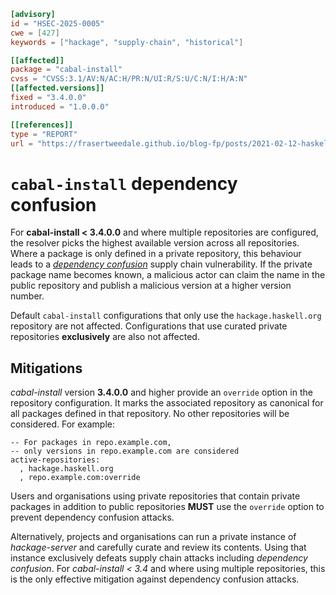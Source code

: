 ```toml
[advisory]
id = "HSEC-2025-0005"
cwe = [427]
keywords = ["hackage", "supply-chain", "historical"]

[[affected]]
package = "cabal-install"
cvss = "CVSS:3.1/AV:N/AC:H/PR:N/UI:R/S:U/C:N/I:H/A:N"
[[affected.versions]]
fixed = "3.4.0.0"
introduced = "1.0.0.0"

[[references]]
type = "REPORT"
url = "https://frasertweedale.github.io/blog-fp/posts/2021-02-12-haskell-dependency-confusion.html"
```

# `cabal-install` dependency confusion

For **cabal-install < 3.4.0.0** and where multiple repositories are
configured, the resolver picks the highest available version across
all repositories.  Where a package is only defined in a private
repository, this behaviour leads to a [*dependency confusion*][blog]
supply chain vulnerability.  If the private package name becomes
known, a malicious actor can claim the name in the public repository
and publish a malicious version at a higher version number.

Default `cabal-install` configurations that only use the
`hackage.haskell.org` repository are not affected.  Configurations
that use curated private repositories **exclusively** are also not
affected.

[blog]: https://frasertweedale.github.io/blog-fp/posts/2021-02-12-haskell-dependency-confusion.html


## Mitigations

*cabal-install* version **3.4.0.0** and higher provide an `override`
option in the repository configuration.  It marks the associated
repository as canonical for all packages defined in that repository.
No other repositories will be considered.  For example:

```
-- For packages in repo.example.com,
-- only versions in repo.example.com are considered
active-repositories:
  , hackage.haskell.org
  , repo.example.com:override
```

Users and organisations using private repositories that contain
private packages in addition to public repositories **MUST** use the
`override` option to prevent dependency confusion attacks.

Alternatively, projects and organisations can run a private instance
of *hackage-server* and carefully curate and review its contents.
Using that instance exclusively defeats supply chain attacks
including *dependency confusion*.  For *cabal-install < 3.4* and
where using multiple repositories, this is the only effective
mitigation against dependency confusion attacks.
